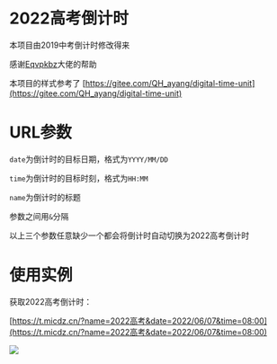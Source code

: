 # 2022高考倒计时

本项目由2019中考倒计时修改得来

感谢[Eqvpkbz](http://eqvpkbz.github.io/)大佬的帮助

本项目的样式参考了 [https://gitee.com/QH_ayang/digital-time-unit](https://gitee.com/QH_ayang/digital-time-unit)

# URL参数

`date`为倒计时的目标日期，格式为`YYYY/MM/DD`

`time`为倒计时的目标时刻，格式为`HH:MM`

`name`为倒计时的标题

参数之间用`&`分隔

以上三个参数任意缺少一个都会将倒计时自动切换为2022高考倒计时

# 使用实例

获取2022高考倒计时：

[https://t.micdz.cn/?name=2022高考&date=2022/06/07&time=08:00](https://t.micdz.cn/?name=2022高考&date=2022/06/07&time=08:00)

![](https://t.micdz.cn/2022高考.png)